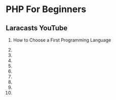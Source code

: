 # PHP For Beginners


## Laracasts YouTube

1. How to Choose a First Programming Language
2.
3.
4.
5.
6.
7.
8.
9.

50.